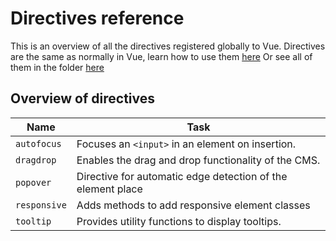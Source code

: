 # Directives reference

This is an overview of all the directives registered globally to Vue.
Directives are the same as normally in Vue, learn how to use them [here](./../../../../guides/plugins/plugins/administration/adding-directives)
Or see all of them in the folder [here](https://github.com/shopware/platform/tree/trunk/src/Administration/Resources/app/administration/src/app/directive)

## Overview of directives

| Name         | Task                                                        |
|--------------|-------------------------------------------------------------|
| `autofocus`  | Focuses an `<input>` in an element on insertion.            |
| `dragdrop`   | Enables the drag and drop functionality of the CMS.         |
| `popover`    | Directive for automatic edge detection of the element place |
| `responsive` | Adds methods to add responsive element classes              |
| `tooltip`    | Provides utility functions to display tooltips.             |
